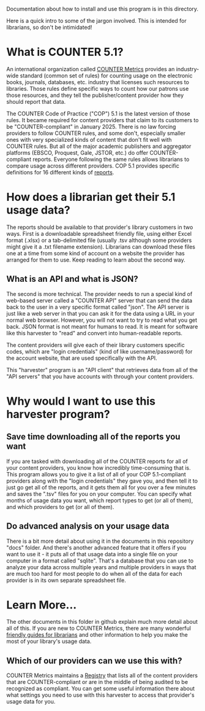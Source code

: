 Documentation about how to install and use this program is in this directory.

Here is a quick intro to some of the jargon involved. This is intended for librarians, so don't be intimidated!

# What is COUNTER 5.1?
An international organization called [COUNTER Metrics](https://www.countermetrics.org/) provides an industry-wide standard (common set of rules) for counting usage on the electronic books, journals, databases, etc. industry that licenses such resources to libraries.  Those rules define specific ways to count how our patrons use those resources, and they tell the publisher/content provider how they should report that data.

The COUNTER Code of Practice ("COP") 5.1 is the latest version of those rules. It became required for content providers that claim to its customers to be "COUNTER-compliant" in January 2025.
There is no law forcing providers to follow COUNTER rules, and some don't, especially smaller ones with very specialized kinds of content that don't fit well with COUNTER rules. But all of the major academic publishers and aggregator platforms (EBSCO, Proquest, Gale, JSTOR, etc.) do offer COUNTER-compliant reports. Everyone following the same rules allows librarians to compare usage across different providers. COP 5.1 provides specific definitions for 16 different kinds of [reports](https://www.countermetrics.org/education/reports/). 

# How does a librarian get their 5.1 usage data?

The reports should be available to that provider's library customers in two ways. First is  a downloadable spreadsheet friendly file, using either Excel format (.xlsx) or a tab-delimited file (usually .tsv although some providers might give it a .txt filename extension). Librarians can download these files one at a time from some kind of account on a website the provider has arranged for them to use. Keep reading to learn about the second way.

## What is an API and what is JSON?

The second is more technical. The provider needs to run a special kind of web-based server called a "COUNTER API" server that can send the data back to the user in a very specific format called "json".  The API server is just like a web server in that you can ask it for the data using a URL in your normal web browser.  However, you will not want to try to read what you get back. JSON format is not meant for humans to read. It is meant for software like this harvester to "read" and convert into human-readable reports.

The content providers will give each of their library customers specific codes, which are "login credentials" (kind of like username/password) for the account website, that are used specifically with the API.

This "harvester" program is an "API client" that retrieves data from all of the "API servers" that you have accounts with through your content providers.

# Why would I want to use this harvester program?

## Save time downloading all of the reports you want

If you are tasked with downloading all of the COUNTER reports for all of your content providers, you know how incredibly time-consuming that is.  This program allows you to give it a list of all of your COP 5.1-compliant providers along with the "login credentials" they gave you, and then tell it to just go get all of the reports, and it gets them all for you over a few minutes and saves the ".tsv" files for you on your computer. You can specify what months of usage data you want, which report types to get (or all of them), and which providers to get (or all of them).

## Do advanced analysis on your usage data

There is a bit more detail about using it in the documents in this repository "docs" folder.  And there's another advanced feature that it offers if you want to use it - it puts all of that usage data into a single file on your computer in a format called "sqlite". That's a database that you can use to analyze your data across multiple years and multiple providers in ways that are much too hard for most people to do when all of the data for each provider is in its own separate spreadsheet file.

# Learn More...

The other documents in this folder in github explain much more detail about all of this.
If you are new to COUNTER Metrics, there are many wonderful [friendly guides for librarians](https://www.countermetrics.org/education/) and other information to help you make the most of your library's usage data.

## Which of our providers can we use this with?

COUNTER Metrics maintains a [Registry](https://registry.countermetrics.org/) that lists all of the content providers that are COUNTER-compliant or are in the middle of being audited to be recognized as compliant.
You can get some useful information there about what settings you need to use with this harvester to access that provider's usage data for you.
